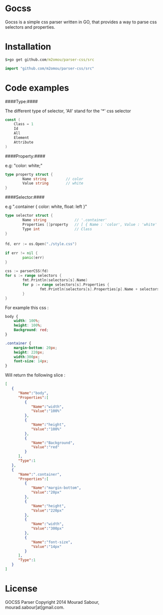 Gocss
==========

Gocss is a simple css parser written in GO, that provides a way to parse css selectors and properties.

Installation
============

```cmd
$>go get github.com/m2omou/parser-css/src
```

```go
import "github.com/m2omou/parser-css/src"
```
Code examples
============

####Type:####

The different type of selector, 'All' stand for the '*' css selector

```go
const ( 
	Class = 1
	Id
	All
	Element
	Attribute
)
```

####Property:####

e.g: "color: white;"

```go
type property struct {
        Name string 		// color
        Value string 		// white
}
```

####Selector:####

e.g ".container { color: white, float: left }"

```go
type selector struct {
        Name string             // '.container'
        Properties []property   // [ { Name : 'color', Value : 'white' }, { Name : 'float', Value : 'left'} ]
        Type int                // Class
}
```

####
```go
fd, err := os.Open("./style.css")
    
if err != nil {
        panic(err)
}
        
css := parserCSS(fd)
for s := range selectors {
        fmt.Println(selectors[s].Name)
        for p := range selectors[s].Properties {
                fmt.Println(selectors[s].Properties[p].Name + selectors[s].Properties[p].Value)
        }
}
```

For example this css :

```css
body {
    width: 100%;
    height: 100%;
    Background: red;
}

.container {
    margin-bottom: 20px;
    height: 220px;
    width:300px;
    font-size: 14px;
}
```
Will return the following slice :

```json
[
   {
      "Name":"body",
      "Properties":[
         {
            "Name":"width",
            "Value":"100%"
         },
         {
            "Name":"height",
            "Value":"100%"
         },
         {
            "Name":"Background",
            "Value":"red"
         }
      ],
      "Type":1
   },
   {
      "Name":".container",
      "Properties":[
         {
            "Name":"margin-bottom",
            "Value":"20px"
         },
         {
            "Name":"height",
            "Value":"220px"
         },
         {
            "Name":"width",
            "Value":"300px"
         },
         {
            "Name":"font-size",
            "Value":"14px"
         }
      ],
      "Type":1
   }
]
```	

License
=======
GOCSS Parser Copyright 2014 Mourad Sabour, mourad.sabour[at]gmail.com.
	
